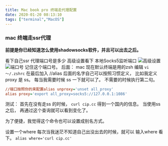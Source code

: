 ```yaml
---
title: Mac book pro 终端走代理配置
date: 2020-01-20 08:13:10
tags: ["terminal","MacOS"]
---
```




### mac 终端走ssr代理

**前提是你已经知道怎么使用shadowsocks软件，并且可以出去之后。**

看下自己ssr 代理端口号是多少 
高级设置看下 本地Socks5监听端口
![高级设置](https://s2.ax1x.com/2020/01/20/1PYNKs.png)
![端口号](https://s2.ax1x.com/2020/01/20/1PYabq.png)
记住这个端口号。
后面：
mac 现在默认终端是用的zsh 
编辑 `vi ～/.zshrc`
在最后加入
//alias 后面的名字自己可以按照习惯定义， 比如我定义proxy 是 ss。 每当我需要时候 ss 一下就可以了。 不需要的时候执行第二句。

```ini
//端口按照你的来配置alias unproxy='unset all_proxy'
alias proxy='export all_proxy=socks5://127.0.0.1:1086'
```

测试：
首先在没有走ss 的时候， `curl cip.cc` 得到一个国内的信息。
当使用ss之后， 再通过这个查询就可以看到变化了。

为了便捷，我觉得这个命令也可以设置成别名方式。

设置一个where 每次当我迷茫不知道自己出没出去的时候，就可以 输入where 看下。 
`alias where='curl cip.cc'`
